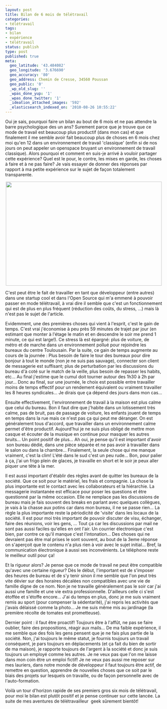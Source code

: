 ```yaml
---
layout: post
title: Bilan de 6 mois de télétravail
categories:
- télétravail
tags:
- bilan
- expérience
- télétravail
status: publish
type: post
published: true
meta:
  geo_latitude: '43.484082'
  geo_longitude: '3.676690'
  geo_accuracy: '80'
  geo_address: Chemin de Cresse, 34560 Poussan
  geo_public: '0'
  _wp_old_slug: ''
  _wpas_done_yup: '1'
  _wpas_done_twitter: '1'
  _ideation_attached_images: '592'
  _elasticsearch_indexed_on: '2010-08-26 10:55:22'
---
```

Oui je sais, pourquoi faire un bilan au bout de 6 mois et ne pas attendre la barre psychologique des un ans? Surement parce que je trouve que ce mode de travail est beaucoup plus productif (dans mon cas) et que finalement il me semble avoir fait beaucoup plus de choses en 6 mois chez moi qu'en 12 dans un environnement de travail 'classique' (enfin si de nos jours on peut appeler un openspace bruyant un environnement de travail classique).
Alors pourquoi et comment en suis-je arrivé à vouloir partager cette expérience? Quel est le pour, le contre, les mises en garde, les choses à faire et à ne pas faire? Je vais essayer de donner des réponses par rapport à ma petite expérience sur le sujet de façon totalement transparente.
<p style="text-align:center;"><a href="http://chamerling.files.wordpress.com/2010/08/4830497930_d63fc1b16c.jpg"><img class="aligncenter size-full wp-image-592" title="4830497930_d63fc1b16c" src="http://chamerling.files.wordpress.com/2010/08/4830497930_d63fc1b16c.jpg" alt="" width="500" height="333" /></a></p>
C'est peut être le fait de travailler en tant que développeur (entre autres) dans une startup cool et dans l'Open Source qui m'a emmené à pouvoir passer en mode télétravail, à vrai dire il semble que c'est un fonctionnement qui est de plus en plus fréquent (réduction des coûts, du stress, ...) mais là n'est pas le sujet de l'article.

Evidemment, une des premières choses qui vient à l'esprit, c'est le gain de temps. C'est vrai j'économise à peu près 59 minutes de trajet par jour (en estimant que monter à l'étage le matin et en descendre le soir me prend 1 minute, ce qui est large!). Ce stress là est épargné: plus de voiture, de métro et de marche dans un environnement pollué pour rejoindre les bureaux du centre Toulousain.
Par la suite, ce gain de temps augmente au cours de la journée : Plus besoin de faire le tour des bureaux pour dire bonjour à tout le monde (non je ne suis pas sauvage), connecter son client de messagerie est suffisant; plus de perturbation par les discussions du bureau d'à coté sur le match de la veille, plus besoin de repasser les habits, etc... Au final j'estime que le cumul doit tourner autour des 1h30 à 2h par jour... Donc au final, sur une journée, le choix est possible entre travailler moins de temps effectif pour un rendement équivalent ou vraiment travailler les 8 heures syndicales... Je dirais que ça dépend des jours dans mon cas...

Ensuite effectivement, l'environnement de travail à la maison est plus calme que celui du bureau. Bon il faut dire que j'habite dans un lotissement très calme, pas de bruit, pas de passage de voiture, les enfants jouent de temps en temps dans la rue mais ce n'est pas ça qui peut me déranger. On est généralement tous d'accord, que travailler dans un environnement calme permet d'être productif. Aujourd'hui je ne suis plus obligé de mettre mon casque et écouter de la musique en continue pour masquer les autres bruits... Un point positif de plus... Ah oui, je pense qu'il est important d'avoir  son bureau dédié, dans une pièce séparée et ne pas avoir à travailler dans le salon ou dans la chambre... Finalement, la seule chose qui me manque vraiment, c'est la clim! L'été dans le sud c'est un peu rude... Bon, pour palier à ça, j'ai un frigo plein de glaces, je travaille en short et le soir je peux aller piquer une tête à la mer.

Il est aussi important d'établir des règles avant de quitter les bureaux de la société. Que ce soit pour le matériel, les frais et compagnie. La chose la plus importante est le contact avec les collaborateurs et la hiérarchie. La messagerie instantanée est efficace pour poser les questions et être questionné par la même occasion. Elle ne remplace pas les discussions de bureau mais je fais souvent des breaks en parlant avec quelques collègues, je vais à la chasse aux potins car dans mon bureau, il ne se passe rien... La règle la plus importante reste la périodicité de 'visite' dans les locaux de la société. Il est pour moi très important de pouvoir discuter de visu, échanger, faire des réunions, voir les gens, ... Tout ça car les discussions par mail ne sont pas aussi faciles qu'elles en ont l'air. Un courrier électronique c'est bien, par contre ce qu'il manque c'est l'intonation... Des choses qui ne devraient pas être mal prises le sont souvent, au bout de la 3eme réponse on s'aperçoit que le contenu n'a plus rien à voir avec le sujet initial... Bref, la communication électronique à aussi ses inconvénients. Le téléphone reste le meilleur outil pour ça!

Et la rigueur alors? Je pense que ce mode de travail ne peut être compatible qu'avec une certaine rigueur? Dès le début, l'important est de s'imposer des heures de bureau et de s'y tenir sinon il me semble que l'on peut très vite dévier sur des horaires décalées non compatibles avec une vie de famille digne de ce nom. Non je ne travaille généralement pas le soir car j'ai aussi une famille et une vie extra professionnelle. D'ailleurs celle ci s'est étoffée et s'étoffe encore... J'ai du temps en plus, donc je me suis vraiment remis au sport (pour compenser la sédentarité), j'ai repris les activités que j'avais délaissé comme la photo... Je me suis même mis au jardinage (la première récolte de tomates est prometteuse).

Dernier point : il faut être proactif! Toujours être à l'affût, ne pas se faire oublier, faire des propositions, réagir aux mails... De ma faible expérience, il me semble que des fois les gens pensent que je ne fais plus partie de la société. Non, j'ai toujours le même statut, je fournis toujours un travail conséquent, je pars toujours en déplacements (et ça fait du bien de sortir de ma maison), je rapporte toujours de l'argent à la société et donc je suis toujours un employé comme les autres. Je ne veux pas que l'on me laisse dans mon coin être un emploi fictif! Je ne veux pas aussi me reposer sur mes lauriers, dans notre monde de développeur il faut toujours être actif, de remettre en question, apprendre de nouvelles choses que ce soit par le biais des projets sur lesquels on travaille, ou de façon personnelle avec de l'auto-formation.

Voilà un tour d'horizon rapide de ses premiers gros six mois de télétravail, pour moi le bilan est plutôt positif et je pense continuer sur cette lancée. La suite de mes aventures de télétravailleur  geek sûrement bientôt!
